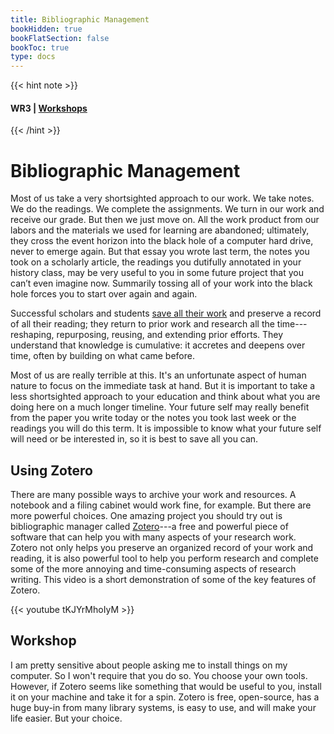 ```yaml
---
title: Bibliographic Management
bookHidden: true
bookFlatSection: false
bookToc: true
type: docs
---
```


{{< hint note >}} 
#### <i class="fas fa-dot-circle"></i>  **WR3** | [**Workshops**](/courses/workshops/) 
{{< /hint >}}



# Bibliographic Management

Most of us take a very shortsighted approach to our work. We take notes. We do the readings. We complete the assignments. We turn in our work and receive our grade. But then we just move on. All the work product from our labors and the materials we used for learning are abandoned; ultimately, they cross the event horizon into the black hole of a computer hard drive, never to emerge again. But that essay you wrote last term, the notes you took on a scholarly article, the readings you dutifully annotated in your history class, may be very useful to you in some future project that you can’t even imagine now. Summarily tossing all of your work into the black hole forces you to start over again and again. 

Successful scholars and students [save all their work](/resources/open-handbook/chapter-4/) and preserve a record of all their reading; they return to prior work and research all the time---reshaping, repurposing, reusing, and extending prior efforts. They understand that knowledge is cumulative: it accretes and deepens over time, often by building on what came before. 

Most of us are really terrible at this. It's an unfortunate aspect of human nature to focus on the immediate task at hand. But it is important to take a less shortsighted approach to your education and think about what you are doing here on a much longer timeline. Your future self may really benefit from the paper you write today or the notes you took last week or the readings you will do this term. It is impossible to know what your future self will need or be interested in, so it is best to save all you can. 


## Using Zotero

There are many possible ways to archive your work and resources. A notebook and a filing cabinet would work fine, for example. But there are more powerful choices. One amazing project you should try out is bibliographic manager called [Zotero](https://www.zotero.org/)---a free and powerful piece of software that can help you with many aspects of your research work. Zotero not only helps you preserve an organized record of your work and reading, it is also powerful tool to help you perform research and complete some of the more annoying and time-consuming aspects of research writing. This video is a short demonstration of some of the key features of Zotero. 

{{< youtube tKJYrMhoIyM >}}


## Workshop

I am pretty sensitive about people asking me to install things on my computer. So I won't require that you do so. You choose your own tools. However, if Zotero seems like something that would be useful to you, install it on your machine and take it for a spin. Zotero is free, open-source, has a huge buy-in from many library systems, is easy to use, and will make your life easier. But your choice. 




